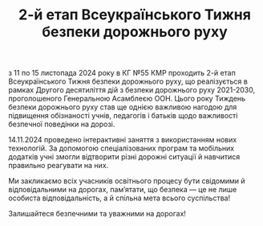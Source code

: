 ﻿---
title: 2-й етап Всеукраїнського Тижня безпеки дорожнього руху
---

з 11 по 15 листопада 2024 року в КГ №55 КМР проходить 2-й етап Всеукраїнського Тижня безпеки дорожнього руху, що реалізується в рамках Другого десятиліття дій з безпеки дорожнього руху 2021-2030, проголошеного Генеральною Асамблеєю ООН. Цього року Тиждень безпеки дорожнього руху став ще однією важливою нагодою для підвищення обізнаності учнів, педагогів і батьків щодо важливості безпечної поведінки на дорозі.

14.11.2024 проведено інтерактивні заняття з використанням нових технологій. За допомогою спеціалізованих програм та мобільних додатків учні змогли відтворити різні дорожні ситуації й навчитися правильно реагувати на них.

Ми закликаємо всіх учасників освітнього процесу бути свідомими й відповідальними на дорогах, пам’ятати, що безпека — це не лише особиста відповідальність, а й спільна мета всього суспільства!

Залишайтеся безпечними та уважними на дорогах!

<slideshow />
